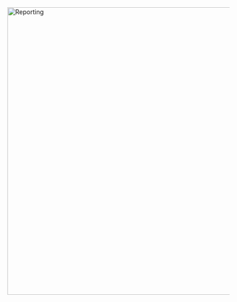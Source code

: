 <img width="652" alt="Reporting" src="https://github.com/user-attachments/assets/12af182f-5360-4ebe-9b8d-c9324599259e" />
